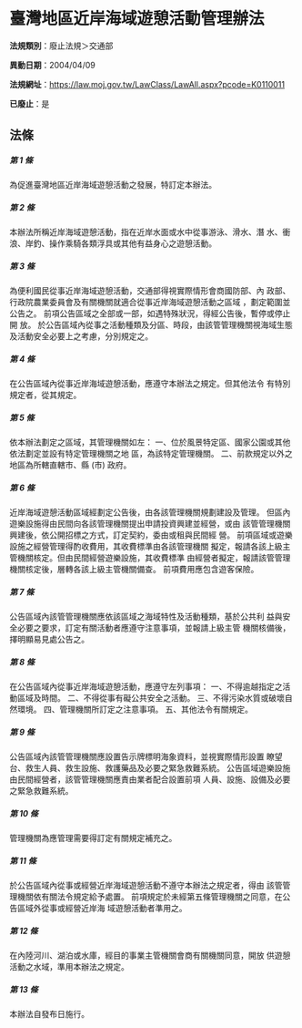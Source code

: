 # 臺灣地區近岸海域遊憩活動管理辦法

**法規類別**：廢止法規＞交通部

**異動日期**：2004/04/09  

**法規網址**：https://law.moj.gov.tw/LawClass/LawAll.aspx?pcode=K0110011

**已廢止**：是



## 法條
##### 第 1 條
為促進臺灣地區近岸海域遊憩活動之發展，特訂定本辦法。

##### 第 2 條
本辦法所稱近岸海域遊憩活動，指在近岸水面或水中從事游泳、滑水、潛
水、衝浪、岸釣、操作乘騎各類浮具或其他有益身心之遊憩活動。

##### 第 3 條
為便利國民從事近岸海域遊憩活動，交通部得視實際情形會商國防部、內
政部、行政院農業委員會及有關機關就適合從事近岸海域遊憩活動之區域
，劃定範圍並公告之。
前項公告區域之全部或一部，如遇特殊狀況，得經公告後，暫停或停止開
放。
於公告區域內從事之活動種類及分區、時段，由該管管理機關視海域生態
及活動安全必要上之考慮，分別規定之。

##### 第 4 條
在公告區域內從事近岸海域遊憩活動，應遵守本辦法之規定。但其他法令
有特別規定者，從其規定。

##### 第 5 條
依本辦法劃定之區域，其管理機關如左：
一、位於風景特定區、國家公園或其他依法劃定並設有特定管理機關之地
    區，為該特定管理機關。
二、前款規定以外之地區為所轄直轄市、縣 (市) 政府。


##### 第 6 條
近岸海域遊憩活動區域經劃定公告後，由各該管理機關規劃建設及管理。
但區內遊樂設施得由民間向各該管理機關提出申請投資興建並經營，或由
該管管理機關興建後，依公開招標之方式，訂定契約，委由或租與民間經
營。
前項區域或遊樂設施之經營管理得酌收費用，其收費標準由各該管理機關
擬定，報請各該上級主管機關核定。但由民間經營遊樂設施，其收費標準
由經營者擬定，報請該管管理機關核定後，層轉各該上級主管機關備查。
前項費用應包含遊客保險。

##### 第 7 條
公告區域內該管管理機關應依該區域之海域特性及活動種類，基於公共利
益與安全必要之要求，訂定有關活動者應遵守注意事項，並報請上級主管
機關核備後，擇明顯易見處公告之。

##### 第 8 條
在公告區域內從事近岸海域遊憩活動，應遵守左列事項：
一、不得逾越指定之活動區域及時間。
二、不得從事有礙公共安全之活動。
三、不得污染水質或破壞自然環境。
四、管理機關所訂定之注意事項。
五、其他法令有關規定。


##### 第 9 條
公告區域內該管管理機關應設置告示牌標明海象資料，並視實際情形設置
瞭望台、救生人員、救生設施、救護藥品及必要之緊急救難系統。
公告區域遊樂設施由民間經營者，該管管理機關應責由業者配合設置前項
人員、設施、設備及必要之緊急救難系統。

##### 第 10 條
管理機關為應管理需要得訂定有關規定補充之。

##### 第 11 條
於公告區域內從事或經營近岸海域遊憩活動不遵守本辦法之規定者，得由
該管管理機關依有關法令規定給予處置。
前項規定於未經第五條管理機關之同意，在公告區域外從事或經營近岸海
域遊憩活動者準用之。

##### 第 12 條
在內陸河川、湖泊或水庫，經目的事業主管機關會商有關機關同意，開放
供遊憩活動之水域，準用本辦法之規定。

##### 第 13 條
本辦法自發布日施行。


